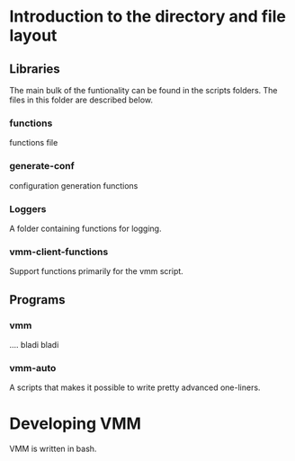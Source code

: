 # Introduction to the directory and file layout

## Libraries

The main bulk of the funtionality can be found in the scripts
folders. The files in this folder are described below.

### functions

functions file

### generate-conf

configuration generation functions

### Loggers

A folder containing functions for logging.

### vmm-client-functions

Support functions primarily for the vmm script.

## Programs

### vmm

.... bladi bladi

### vmm-auto

A scripts that makes it possible to write pretty advanced one-liners.

# Developing VMM

VMM is written in bash. 

